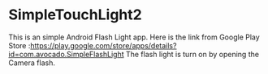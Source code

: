 # SimpleTouchLight2
This is an simple Android Flash Light app. Here is the link from Google Play Store :https://play.google.com/store/apps/details?id=com.avocado.SimpleFlashLight
The flash light is turn on by opening the Camera flash.
